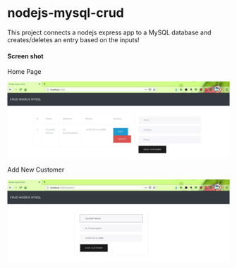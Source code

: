 # nodejs-mysql-crud

This project connects a nodejs express app to a MySQL database and creates/deletes an entry based on the inputs!

#### Screen shot

Home Page

![Home Page](img/home.png "Home Page")

Add New Customer

![Add New Customer](img/add.png "Add New Customer")
